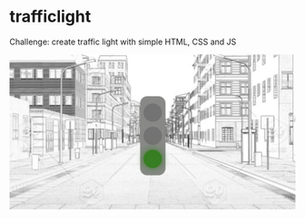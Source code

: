 # trafficlight
Challenge: create traffic light with simple HTML, CSS and JS

![browser](https://raw.githubusercontent.com/anzhelaschults/trafficlight/master/Traffic%20Light.png)
